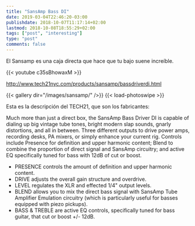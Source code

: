 ```yaml
---
title: "SansAmp Bass DI"
date: 2019-03-04T22:46:20-03:00
publishdate: 2018-10-07T11:17:14+02:00
lastmod: 2018-10-08T18:55:29+02:00
tags: ["post", "interesting"]
type: "post"
comments: false
---
```


El Sansamp es una caja directa que hace que tu bajo suene increíble. 


{{< youtube c35sBhowaxM >}}

http://www.tech21nyc.com/products/sansamp/bassdriverdi.html


{{< gallery dir="/images/sansamp/" />}} {{< load-photoswipe >}}

Esta es la descripción del TECH21, que son los fabricantes:

Much more than just a direct box, the SansAmp Bass Driver DI is capable of dialing up big vintage tube tones, bright modern slap sounds, gnarly distortions, and all in between. Three different outputs to drive power amps, recording desks, PA mixers, or simply enhance your current rig. Controls include Presence for definition and upper harmonic content; Blend to combine the proportion of direct signal and SansAmp circuitry; and active EQ specifically tuned for bass with 12dB of cut or boost.

* PRESENCE controls the amount of definition and upper harmonic content.
* DRIVE adjusts the overall gain structure and overdrive.
* LEVEL	regulates the XLR and effected 1/4" output levels.
* BLEND	allows you to mix the direct bass signal with SansAmp Tube Amplifier Emulation circuitry (which is particularly useful for basses equipped with piezo pickups).
* BASS & TREBLE	are active EQ controls, specifically tuned for bass guitar, that cut or boost +/- 12dB.

